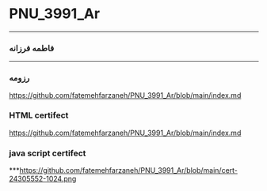 # PNU_3991_Ar
---
### فاطمه فرزانه

<OL>
 
 
 </ol>




---
###  رزومه

https://github.com/fatemehfarzaneh/PNU_3991_Ar/blob/main/index.md 

### HTML certifect
https://github.com/fatemehfarzaneh/PNU_3991_Ar/blob/main/index.md
### java script certifect
***https://github.com/fatemehfarzaneh/PNU_3991_Ar/blob/main/cert-24305552-1024.png
